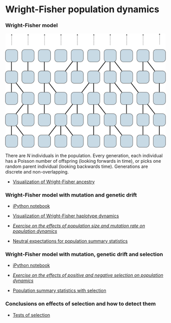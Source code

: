 # Wright-Fisher population dynamics

### Wright-Fisher model

![](images/wright_fisher.png)

There are *N* individuals in the population. Every generation, each individual has a Poisson number of offspring (looking forwards in time), or picks one random parent individual (looking backwards time). Generations are discrete and non-overlapping.

 * [Visualization of Wright-Fisher ancestry](http://bedford.io/projects/ancestry/)

### Wright-Fisher model with mutation and genetic drift

 * [iPython notebook](https://github.com/trvrb/sismid/blob/master/wright-fisher/mutation-drift.ipynb)

 * [Visualization of Wright-Fisher haplotype dynamics](http://bedford.io/projects/haplotypes/)

 * [*Exercise on the effects of population size and mutation rate on population dynamics*](mutation-drift-exercise.md)

 * [Neutral expectations for population summary statistics](mutation-drift-statistics.md)

### Wright-Fisher model with mutation, genetic drift and selection

 * [iPython notebook](https://github.com/trvrb/sismid/blob/master/wright-fisher/mutation-drift-selection.ipynb)

 * [*Exercise on the effects of positive and negative selection on population dynamics*](mutation-drift-selection-exercise.md)

 * [Population summary statistics with selection](mutation-drift-selection-statistics.md)
 
### Conclusions on effects of selection and how to detect them

 * [Tests of selection](tests-of-selection.html)
